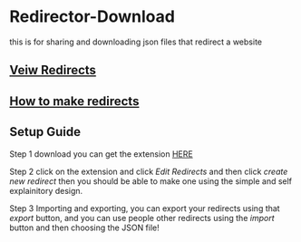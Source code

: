 # Redirector-Download
this is for sharing and downloading json files that redirect a website

## [Veiw Redirects](https://github.com/GamerBoi153/Redirector-Rules/tree/master/INDEX)

## [How to make redirects](https://github.com/GamerBoi153/Redirector-Rules/blob/master/howtomakeredirect.md)

## Setup Guide
Step 1 download you can get the extension [HERE](https://chrome.google.com/webstore/detail/redirector/ocgpenflpmgnfapjedencafcfakcekcd?hl=en)

Step 2 click on the extension and click *Edit Redirects*  and then click *create new redirect*  then you should be able to make one using the simple and self explainitory design.

Step 3 Importing and exporting, you can export your redirects using that *export* button, and you can use people other redirects using the
*import*  button and then choosing the JSON file!

